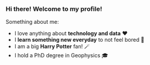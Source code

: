### Hi there! Welcome to my profile!

Something about me: 
- I love anything about **technology and data** ❤️
- I **learn something new everyday** to not feel bored 🌱
- I am a big **Harry Potter** fan! 🪄
- I hold a PhD degree in Geophysics 🎓
